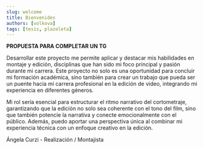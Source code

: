 ```yaml
---
slug: welcome
title: Bienvenides
authors: [volkova]
tags: [tesis, plazoleta]
---
```


**PROPUESTA PARA COMPLETAR UN TG**

Desarrollar este proyecto me permite aplicar y destacar mis habilidades en montaje y edición, disciplinas que han sido mi foco principal y pasión durante mi carrera. Este proyecto no solo es una oportunidad para concluir mi formación académica, sino también para crear un trabajo que pueda ser un puente hacia mi carrera profesional en la edición de video, integrando mi experiencia en diferentes géneros.

Mi rol sería esencial para estructurar el ritmo narrativo del cortometraje, garantizando que la edición no solo sea coherente con el tono del film, sino que también potencie la narrativa y conecte emocionalmente con el público. Además, puedo aportar una perspectiva única al combinar mi experiencia técnica con un enfoque creativo en la edición.


Ángela Curzi - Realización / Montajista




